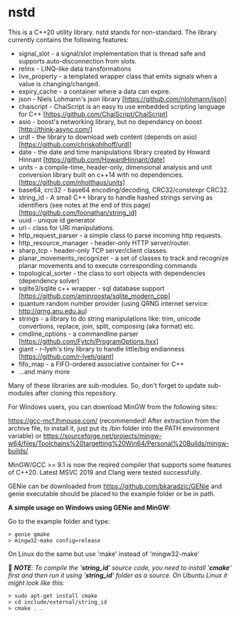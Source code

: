 # nstd

This is a C++20 utility library. nstd stands for non-standard.
The library currently contains the following features:
   * signal_slot    - a signal/slot implementation that is thread safe and supports auto-disconnection from slots.
   * relinx - LINQ-like data transformations
   * live_property - a templated wrapper class that emits signals when a value is changing/changed.
   * expiry_cache  - a container where a data can expire.
   * json - Niels Lohmann's json library [https://github.com/nlohmann/json]
   * chaiscript - ChaiScript is an easy to use embedded scripting language for C++ [https://github.com/ChaiScript/ChaiScript]
   * asio - boost's networking library, but no dependancy on boost [http://think-async.com/]
   * urdl - the library to download web content (depends on asio) [https://github.com/chriskohlhoff/urdl]
   * date - the date and time manipulations library created by Howard Hinnant [https://github.com/HowardHinnant/date]
   * units - a compile-time, header-only, dimensional analysis and unit conversion library built on c++14 with no dependencies. [https://github.com/nholthaus/units]
   * base64, crc32 - base64 encoding/decoding, CRC32/constexpr CRC32.
   * string_id - A small C++ library to handle hashed strings serving as identifiers (see notes at the end of this page) [https://github.com/foonathan/string_id]
   * uuid - unique id generator
   * uri - class for URI manipulations.
   * http_request_parser - a simple class to parse incoming http requests.
   * http_resource_manager - header-only HTTP server/router.
   * sharp_tcp - header-only TCP server/client classes.
   * planar_movements_recognizer - a set of classes to track and recognize planar movements and to execute corresponding commands
   * topological_sorter - the class to sort objects with dependencies (dependency solver)
   * sqlite3/sqlite c++ wrapper - sql database support [https://github.com/aminroosta/sqlite_modern_cpp]
   * quantum random number provider (using QRNG internet service: http://qrng.anu.edu.au)
   * strings - a library to do string manipulations like: trim, unicode convertions, replace, join, split, composing (aka format) etc.
   * cmdline_options - a commandline parser [https://github.com/Fytch/ProgramOptions.hxx]
   * giant - r-lyeh's tiny library to handle little/big endianness [https://github.com/r-lyeh/giant]
   * fifo_map - a FIFO-ordered associative container for C++
   * ...and many more

Many of these libraries are sub-modules. So, don't forget to update sub-modules after cloning this repository.

For Windows users, you can download MinGW from the following sites:

https://gcc-mcf.lhmouse.com/ (recommended! After extraction from the archive file, to install it, just put its /bin folder into the PATH environment variable)
or
https://sourceforge.net/projects/mingw-w64/files/Toolchains%20targetting%20Win64/Personal%20Builds/mingw-builds/

MinGW/GCC >= 9.1 is now the reqired compiler that supports some features of C++20.
Latest MSVC 2019 and Clang were tested successfully.

GENie can be downloaded from https://github.com/bkaradzic/GENie and genie executable should be placed to the example folder or be in path.

**A simple usage on Windows using GENie and MinGW:**

Go to the example folder and type:
```
> genie gmake
> mingw32-make config=release
```
On Linux do the same but use 'make' instead of 'mingw32-make'


:small_orange_diamond: ***NOTE**: To compile the '**string_id**' source code, you need to install '**cmake**' first and then run it using '**string_id**' folder as a source.
On Ubuntu Linux it might look like this:*
```
> sudo apt-get install cmake
> cd include/external/string_id
> cmake . .
```

